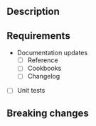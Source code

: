 ## Description

<!-- Please describe the PR purpose, with references to the issues -->

## Requirements

* Documentation updates
  - [ ] Reference
  - [ ] Cookbooks
  - [ ] Changelog
* [ ] Unit tests 

## Breaking changes

<!-- Please list here every breaking changes this PR might induce with minor/major labels -->
